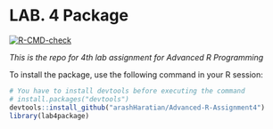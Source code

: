 # LAB. 4 Package

<!-- badges: start -->
[![R-CMD-check](https://github.com/arashHaratian/Advanced-R-Assignment4/actions/workflows/R-CMD-check.yaml/badge.svg)](https://github.com/arashHaratian/Advanced-R-Assignment4/actions/workflows/R-CMD-check.yaml)
<!-- badges: end -->


_This is the repo for 4th lab assignment for Advanced R Programming_

To install the package, use the following command in your R session:

```r
# You have to install devtools before executing the command
# install.packages("devtools")
devtools::install_github("arashHaratian/Advanced-R-Assignment4")
library(lab4package)
```
